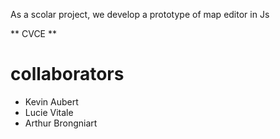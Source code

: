 As a scolar project, we develop a prototype of map editor in Js

** CVCE **

collaborators
============
 * Kevin Aubert
 * Lucie Vitale
 * Arthur Brongniart

